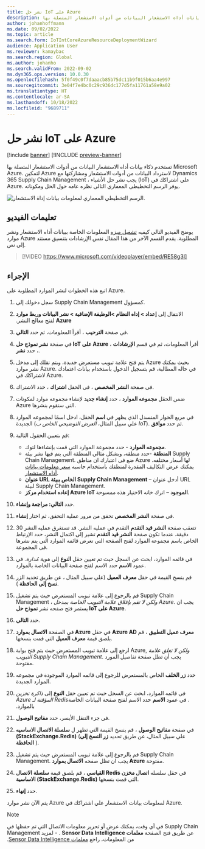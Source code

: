 ```yaml
---
title: نشر حل IoT على Azure
description: تستخدم ذكاء بيانات أداه الاستشعار البيانات من أدوات الاستشعار المتصلة بها Microsoft Azure. يوضح هذا المقال كيفيه نشر إنترنت الأشياء التي تم حلها (IoT) علي اشتراكك في Azure.
author: johanhoffmann
ms.date: 09/02/2022
ms.topic: article
ms.search.form: IoTIntCoreAzureResourceDeploymentWizard
audience: Application User
ms.reviewer: kamaybac
ms.search.region: Global
ms.author: johanho
ms.search.validFrom: 2022-09-02
ms.dyn365.ops.version: 10.0.30
ms.openlocfilehash: 5f0f49c0f7daaacb85b75dc11b9f015b6aa4e997
ms.sourcegitcommit: 3e04f7e4bc0c29c936dc177d5fa11761a58e9a02
ms.translationtype: HT
ms.contentlocale: ar-SA
ms.lasthandoff: 10/18/2022
ms.locfileid: "9689711"
---
```

# <a name="deploy-an-iot-solution-on-azure"></a>نشر حل IoT على Azure

[!include [banner](../includes/banner.md)]
[!INCLUDE [preview-banner](../includes/preview-banner.md)]
<!-- KFM: Preview until further notice -->

تستخدم ذكاء بيانات أداه الاستشعار البيانات من أدوات الاستشعار المتصلة بها Microsoft Azure. لتمكين Azure لاسترداد البيانات من أدوات الاستشعار ومشاركتها مع Dynamics 365 Supply Chain Management ، يجب نشر حل الأشياء (IoT) علي اشتراكك في Azure. يوفر الرسم التخطيطي المعماري التالي نظره عامه حول الحل ومكوناته.

![الرسم التخطيطي المعماري لمعلومات بيانات إداة الاستشعار.](media/sdi-architecture.png "الرسم التخطيطي المعماري لمعلومات بيانات إداة الاستشعار")

## <a name="video-instructions"></a>تعليمات الفيديو

يوضح الفيديو التالي كيفيه [تشغيل ميزه](sdi-enable-feature.md) المعلومات الخاصة ببيانات أداه الاستشعار ونشر موارد Azure المطلوبة. يقدم القسم الآخر من هذا المقال نفس الإرشادات بتنسيق مستند إلى نص.

> [!VIDEO https://www.microsoft.com/videoplayer/embed/RE58g3I]

## <a name="procedure"></a>الإجراء

اتبع هذه الخطوات لنشر الموارد المطلوبة على Azure.

1. سجل دخولك إلى Supply Chain Management كمسؤول.
1. الانتقال إلى **إعداد \> إداه النظام \>‏‫الوظيفة الإضافية \> نشر البيانات وربط موارد Azure** لفتح معالج النشر.
1. في صفحة **الترحيب** ، أقرأ المعلومات، ثم حدد **التالي**.
1. في صفحة **نشر نموذج حل IoT على Azure** ، أقرأ المعلومات، ثم في قسم **الإرشادات** ، حدد **نشر**.
1. يتم فتح علامة تبويب مستعرض جديدة، ويتم نقلك إلى مدخل Azure بحيث يمكنك نشر موارد Azure. في حاله المطالبة، قم بتسجيل الدخول باستخدام بيانات اعتمادك لاشتراكك في Azure.
1. في صفحة **النشر المخصص** ، في الحقل **اشتراك** ، حدد الاشتراك.
1. ضمن الحقل **مجموعه الموارد** ، حدد **إنشاء جديد** لإنشاء مجموعه موارد لمكونات Azure التي ستقوم بنشرها.
1. في مربع الحوار المنسدل الذي يظهر في **اسم** الحقل، ادخل اسمًا لمجموعه الموارد الجديدة (علي سبيل المثال، *العرض التوضيحي الخاص ب IoT*). ثم حدد **موافق**.
1. قم بتعيين الحقول التالية:

    - **مجموعه الموارد** - حدد مجموعة الموارد التي قمت بإنشاءها لتوك.
    - **المنطقة** -حدد منطقه، وبشكل مثالي المنطقة التي يتم فيها نشر بيئة Supply Chain Management. ضع في اعتبارك ان مناطق Azure لها أسعار مختلفه. يمكنك عرض التكاليف المقدرة لمنطقك باستخدام حاسبه [سعر معلومات بيانات أداه الاستشعار](https://azure.com/e/c36c4947ebff4215b2e62590c2a24c68).
    - **عنوان URL الخاص ببيئة ‎Supply Chain Management** – أدخل عنوان URL لبيئة Supply Chain Management.
    - **إعاده استخدام مركز Azure IoT الموجود** – اترك خانه الاختيار هذه ممسوحة.

1. حدد **التالي: مراجعة وإنشاء**.
1. في صفحة **النشر المخصص** تحقق من مرور عملية التحقق، ثم اختار **إنشاء**.
1. تتعقب صفحة **النشر قيد التقدم** التقدم في عمليه النشر. قد تستغرق عمليه النشر 30 دقيقة. عندما تكون صفحة **النشر قيد التقدم** تشير إلى اكتمال النشر، حدد الإرتباط الخاص باسم مجموعة الموارد لفتح الصفحة التي تعرض قائمه الموارد التي يتم نشرها في المجموعة.
1. في قائمه الموارد، ابحث عن السجل حيث تم تعيين حقل **النوع** إلى *هوية مُدارة*. في عمود **الاسم** حدد الاسم لفتح صفحة البيانات الخاصة بالموارد.
1. قم بنسخ القيمة في حقل **معرف العميل** (علي سبيل المثال ، عن طريق تحديد الزر **نسخ إلى الحافظة** ).
1. قم بالرجوع إلى علامة تبويب المستعرض حيث يتم تشغيل Supply Chain Management ، *ولكن لا تقم بإغلاق علامة التبويب الخاصة بمدخل Azure*. يجب ان يستمر فتح صفحه نشر **نموذج حل IoT على Azure‎**. 
1. حدد **التالي**.
1. في الصفحة **الاتصال بموارد Azure** في حقل **Azure AD معرف عميل التطبيق** ، قم بلصق قيمة **معرف العميل** التي قمت بنسخها.
1. ارجع إلى علامة تبويب المستعرض حيث يتم فتح بوابة Azure, *ولكن لا تغلق علامة التبويب Supply Chain Management*. يجب أن تظل صفحة تفاصيل المورد مفتوحة.
1. حدد **زر الخلف** الخاص بالمستعرض للرجوع إلى قائمه الموارد الموجودة في مجموعه الموارد الجديدة.
1. في قائمه الموارد، ابحث عن السجل حيث تم تعيين حقل **النوع** إلى *ذاكرة تخزين Azure المؤقتة لـ Redis‬‏‫*. في عمود **الاسم** حدد الاسم لفتح صفحة البيانات الخاصة بالموارد.
1. في جزء التنقل الأيسر، حدد **مفاتيح الوصول**.
1. في صفحة **مفاتيح الوصول** ، قم بنسخ القيمة التي تظهر ل **سلسلة الاتصال الاساسيه (StackExchange.Redis)** (علي سبيل المثال، عن طريق تحديد **زر النسخ إلى الحافظة** ).
1. قم بالرجوع إلى علامة تبويب المستعرض حيث يتم تشغيل Supply Chain Management. يجب ان تظل صفحه **الاتصال بموارد Azure** مفتوحة.
1. في حقل سلسله **‏‫اتصال مخزن Redis القياسي‬** ، قم بلصق قيمة **سلسلة الاتصال الاساسية (StackExchange.Redis)** التي قمت بنسخها.
1. حدد **إنهاء**.

يتم الآن نشر موارد Azure لمعلومات بيانات الاستشعار علي اشتراكك في Azure.

> [!NOTE]
> في أي وقت، يمكنك عرض أو تحرير معلومات الاتصال التي تم حفظها في Supply Chain Management عن طريق فتح الصفحة **‏‫معلمات Sensor Data Intelligence** . - لمزيد من المعلومات، راجع [‏‫معلمات Sensor Data Intelligence‬](sdi-parameters.md).
